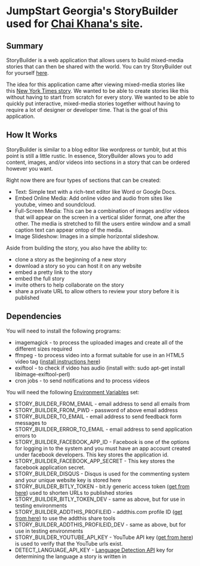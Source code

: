 # JumpStart Georgia's StoryBuilder used for [Chai Khana's site](http://chai-khana.org).

## Summary
StoryBuilder is a web application that allows users to build mixed-media stories that can then be shared with the world. You can try StoryBuilder out for yourself [here](http://storybuilder.jumpstart.ge/en).

The idea for this application came after viewing mixed-media stories like this [New York Times story](http://www.nytimes.com/newsgraphics/2013/10/27/south-china-sea/). We wanted to be able to create stories like this without having to start from scratch for every story.  We wanted to be able to quickly put interactive, mixed-media stories together without having to require a lot of designer or developer time.  That is the goal of this application.


## How It Works
StoryBuilder is similar to a blog editor like wordpress or tumblr, but at this point is still a little rustic.  In essence, StoryBuilder allows you to add content, images, and/or videos into sections in a story that can be ordered however you want.

Right now there are four types of sections that can be created: 
* Text: Simple text with a rich-text editor like Word or Google Docs.
* Embed Online Media: Add online video and audio from sites like youtube, vimeo and soundcloud.
* Full-Screen Media: This can be a combination of images and/or videos that will appear on the screen in a vertical slider format, one after the other.  The media is stretched to fill the users entire window and a small caption text can appear ontop of the media.
* Image Slideshow: Images in a simple horizontal slideshow.

Aside from building the story, you also have the ability to:
* clone a story as the beginning of a new story
* download a story so you can host it on any website
* embed a pretty link to the story
* embed the full story
* invite others to help collaborate on the story
* share a private URL to allow others to review your story before it is published


## Dependencies
You will need to install the following programs:
* imagemagick - to process the uploaded images and create all of the different sizes required
* ffmpeg - to process video into a format suitable for use in an HTML5 video tag ([install instructions here](https://trac.ffmpeg.org/wiki/CompilationGuide/Ubuntu))
* exiftool - to check if video has audio (install with: sudo apt-get install libimage-exiftool-perl)
* cron jobs - to send notifications and to process videos

You will need the following [Environment Variables](https://help.ubuntu.com/community/EnvironmentVariables) set:
* STORY_BUILDER_FROM_EMAIL - email address to send all emails from
* STORY_BUILDER_FROM_PWD - password of above email address
* STORY_BUILDER_TO_EMAIL - email address to send feedback form messages to
* STORY_BUILDER_ERROR_TO_EMAIL - email address to send application errors to
* STORY_BUILDER_FACEBOOK_APP_ID - Facebook is one of the options for logging in to the system and you must have an app account created under facebook developers. This key stores the application id.
* STORY_BUILDER_FACEBOOK_APP_SECRET - This key stores the facebook application secret.
* STORY_BUILDER_DISQUS - Disqus is used for the commenting system and your unique website key is stored here
* STORY_BUILDER_BITLY_TOKEN - bit.ly generic access token ([get from here](https://bitly.com/a/oauth_apps)) used to shorten URLs to published stories
* STORY_BUILDER_BITLY_TOKEN_DEV - same as above, but for use in testing environments
* STORY_BUILDER_ADDTHIS_PROFILEID - addthis.com profile ID ([get from here](https://www.addthis.com/settings/publisher)) to use the addthis share tools
* STORY_BUILDER_ADDTHIS_PROFILEID_DEV - same as above, but for use in testing environments
* STORY_BUILDER_YOUTUBE_API_KEY - YouTube API key ([get from here](https://console.developers.google.com/project)) is used to verify that the YouTube urls exist.
* DETECT_LANGUAGE_API_KEY - [Language Detection API](http://detectlanguage.com/) key for determining the language a story is written in

